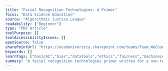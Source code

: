 ```yaml
---
title: "Facial Recognition Technologies: A Primer"
focus: "Data Science Education"
source: "Algorithmic Justice League"
readability: ["Beginner"]
type: "PDF Article"
toolPurpose: []
toolAccessibilityIssues: []
openSource: false
sharePointUrl: "https://ocaduniversity.sharepoint.com/teams/Team_WeCount/Shared%20Documents/Resources%20and%20Tools/Literature%20(curated)/Facial%20Recognition%20Technologies%20-%20A%20Primer.pdf"
keywords: []
learnTags: ["basicAI","bias","dataTools","ethics","fairness","machineLearning","notForProfit"]
summary: "A facial recognition technologies primer written for a non-technical audience to provide background on the topic. "
---
```


